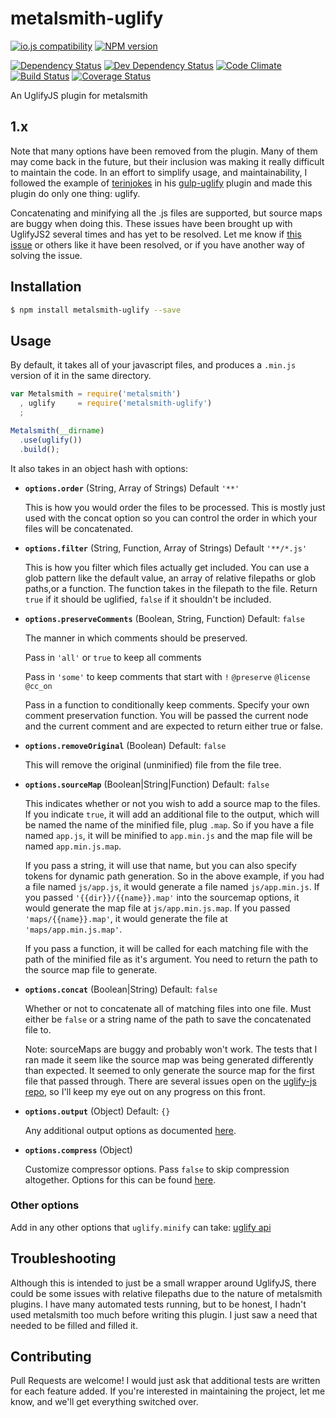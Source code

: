 # metalsmith-uglify

[![io.js compatibility](https://img.shields.io/badge/io.js-compatible-brightgreen.svg?style=flat)](https://iojs.org/)
[![NPM version](http://img.shields.io/npm/v/metalsmith-uglify.svg)](https://www.npmjs.org/package/metalsmith-uglify)

[![Dependency Status](http://img.shields.io/david/ksmithut/metalsmith-uglify.svg)](https://gemnasium.com/ksmithut/metalsmith-uglify)
[![Dev Dependency Status](http://img.shields.io/david/dev/ksmithut/metalsmith-uglify.svg)](https://gemnasium.com/ksmithut/metalsmith-uglify)
[![Code Climate](http://img.shields.io/codeclimate/github/ksmithut/metalsmith-uglify.svg)](https://codeclimate.com/github/ksmithut/metalsmith-uglify)
[![Build Status](http://img.shields.io/travis/ksmithut/metalsmith-uglify.svg)](https://travis-ci.org/ksmithut/metalsmith-uglify)
[![Coverage Status](http://img.shields.io/coveralls/ksmithut/metalsmith-uglify.svg)](https://coveralls.io/r/ksmithut/metalsmith-uglify)

An UglifyJS plugin for metalsmith

## 1.x

Note that many options have been removed from the plugin. Many of them may come
back in the future, but their inclusion was making it really difficult to
maintain the code. In an effort to simplify usage, and maintainability, I
followed the example of [terinjokes](https://github.com/terinjokes/) in his
[gulp-uglify](https://github.com/terinjokes/gulp-uglify) plugin and made this
plugin do only one thing: uglify.

Concatenating and minifying all the .js files are supported, but source maps are
buggy when doing this. These issues have been brought up with UglifyJS2 several
times and has yet to be resolved. Let me know if [this issue](https://github.com/mishoo/UglifyJS2/issues/581)
or others like it have been resolved, or if you have another way of solving the
issue.

## Installation

```bash
$ npm install metalsmith-uglify --save
```

## Usage

By default, it takes all of your javascript files, and produces a `.min.js`
version of it in the same directory.

```javascript
var Metalsmith = require('metalsmith')
  , uglify     = require('metalsmith-uglify')
  ;

Metalsmith(__dirname)
  .use(uglify())
  .build();

```

It also takes in an object hash with options:

- **`options.order`** (String, Array of Strings) Default `'**'`

  This is how you would order the files to be processed. This is mostly just
  used with the concat option so you can control the order in which your files
  will be concatenated.

- **`options.filter`** (String, Function, Array of Strings) Default `'**/*.js'`

  This is how you filter which files actually get included. You can use a glob
  pattern like the default value, an array of relative filepaths or glob
  paths,or a function. The function takes in the filepath to the file. Return
  `true` if it should be uglified, `false` if it shouldn't be included.

- **`options.preserveComments`** (Boolean, String, Function) Default: `false`

  The manner in which comments should be preserved.

  Pass in `'all'` or `true` to keep all comments

  Pass in `'some'` to keep comments that start with `!` `@preserve` `@license`
  `@cc_on`

  Pass in a function to conditionally keep comments. Specify your own comment
  preservation function. You will be passed the current node and the current
  comment and are expected to return either true or false.

- **`options.removeOriginal`** (Boolean) Default: `false`

  This will remove the original (unminified) file from the file tree.

- **`options.sourceMap`** (Boolean|String|Function) Default: `false`

  This indicates whether or not you wish to add a source map to the files. If
  you indicate `true`, it will add an additional file to the output, which will
  be named the name of the minified file, plug `.map`. So if you have a file
  named `app.js`, it will be minified to `app.min.js` and the map file will be
  named `app.min.js.map`.

  If you pass a string, it will use that name, but you can also specify tokens
  for dynamic path generation. So in the above example, if you had a file named
  `js/app.js`, it would generate a file named `js/app.min.js`. If you passed
  `'{{dir}}/{{name}}.map'` into the sourcemap options, it would generate the map
  file at `js/app.min.js.map`. If you passed `'maps/{{name}}.map'`, it
  would generate the file at `'maps/app.min.js.map'`.

  If you pass a function, it will be called for each matching file with the path
  of the minified file as it's argument. You need to return the path to the
  source map file to generate.

- **`options.concat`** (Boolean|String) Default: `false`

  Whether or not to concatenate all of matching files into one file. Must either
  be `false` or a string name of the path to save the concatenated file to.

  Note: sourceMaps are buggy and probably won't work. The tests that I ran made
  it seem like the source map was being generated differently than expected. It
  seemed to only generate the source map for the first file that passed through.
  There are several issues open on the [uglify-js repo](https://github.com/mishoo/UglifyJS2),
  so I'll keep my eye out on any progress on this front.

- **`options.output`** (Object) Default: `{}`

  Any additional output options as documented
  [here](http://lisperator.net/uglifyjs/codegen).

- **`options.compress`** (Object)

  Customize compressor options. Pass `false` to skip compression altogether.
  Options for this can be found [here](http://lisperator.net/uglifyjs/compress).

### Other options

Add in any other options that `uglify.minify` can take:
[uglify api](https://github.com/mishoo/UglifyJS2)

## Troubleshooting

Although this is intended to just be a small wrapper around UglifyJS, there
could be some issues with relative filepaths due to the nature of metalsmith
plugins. I have many automated tests running, but to be honest, I hadn't used
metalsmith too much before writing this plugin. I just saw a need that needed
to be filled and filled it.

## Contributing

Pull Requests are welcome! I would just ask that additional tests are written
for each feature added. If you're interested in maintaining the project, let me
know, and we'll get everything switched over.
